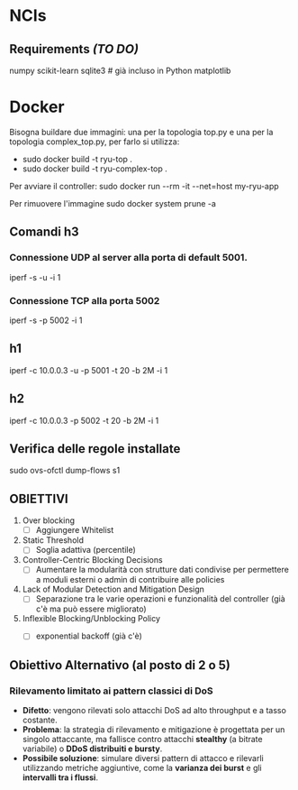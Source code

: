 # NCIs

## Requirements *(TO DO)*
numpy
scikit-learn
sqlite3  # già incluso in Python
matplotlib

# Docker
Bisogna buildare due immagini: una per la topologia top.py e una per la topologia complex_top.py, per farlo si utilizza:
- sudo docker build -t ryu-top . 
- sudo docker build -t ryu-complex-top .

Per avviare il controller:
sudo docker run --rm -it --net=host my-ryu-app

Per rimuovere l'immagine
sudo docker system prune -a

## Comandi h3 
### Connessione UDP al server alla porta di default 5001.

iperf -s -u -i 1

### Connessione TCP alla porta 5002

iperf -s -p 5002 -i 1

## h1 
iperf -c 10.0.0.3 -u -p 5001 -t 20 -b 2M -i 1

## h2

iperf -c 10.0.0.3 -p 5002 -t 20 -b 2M -i 1

## Verifica delle regole installate
sudo ovs-ofctl dump-flows s1


## OBIETTIVI
1) Over blocking
   - [ ] Aggiungere Whitelist
2) Static Threshold
   - [ ] Soglia adattiva (percentile)
3) Controller-Centric Blocking Decisions
   - [ ] Aumentare la modularità con strutture dati condivise per permettere a moduli esterni o admin di contribuire alle policies
4) Lack of Modular Detection and Mitigation Design
   - [ ] Separazione tra le varie operazioni e funzionalità del controller (già c'è ma può essere migliorato)
5) Inflexible Blocking/Unblocking Policy
   - [ ] exponential backoff (già c'è)


## Obiettivo Alternativo (al posto di 2 o 5)
### **Rilevamento limitato ai pattern classici di DoS**

* **Difetto**: vengono rilevati solo attacchi DoS ad alto throughput e a tasso costante.
* **Problema**: la strategia di rilevamento e mitigazione è progettata per un singolo attaccante, ma fallisce contro attacchi **stealthy** (a bitrate variabile) o **DDoS distribuiti e bursty**.
* **Possibile soluzione**: simulare diversi pattern di attacco e rilevarli utilizzando metriche aggiuntive, come la **varianza dei burst** e gli **intervalli tra i flussi**.

